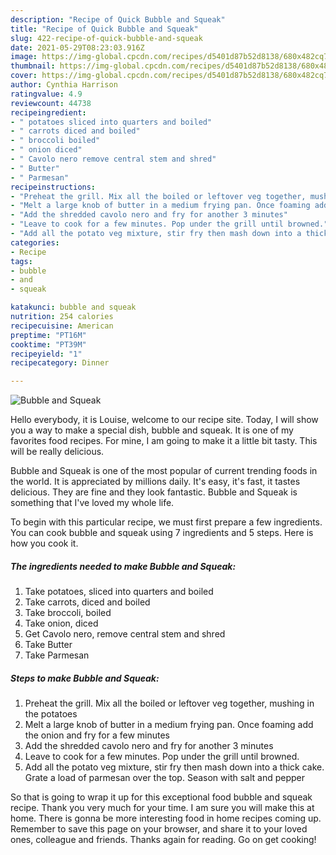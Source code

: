 ```yaml
---
description: "Recipe of Quick Bubble and Squeak"
title: "Recipe of Quick Bubble and Squeak"
slug: 422-recipe-of-quick-bubble-and-squeak
date: 2021-05-29T08:23:03.916Z
image: https://img-global.cpcdn.com/recipes/d5401d87b52d8138/680x482cq70/bubble-and-squeak-recipe-main-photo.jpg
thumbnail: https://img-global.cpcdn.com/recipes/d5401d87b52d8138/680x482cq70/bubble-and-squeak-recipe-main-photo.jpg
cover: https://img-global.cpcdn.com/recipes/d5401d87b52d8138/680x482cq70/bubble-and-squeak-recipe-main-photo.jpg
author: Cynthia Harrison
ratingvalue: 4.9
reviewcount: 44738
recipeingredient:
- " potatoes sliced into quarters and boiled"
- " carrots diced and boiled"
- " broccoli boiled"
- " onion diced"
- " Cavolo nero remove central stem and shred"
- " Butter"
- " Parmesan"
recipeinstructions:
- "Preheat the grill. Mix all the boiled or leftover veg together, mushing in the potatoes"
- "Melt a large knob of butter in a medium frying pan. Once foaming add the onion and fry for a few minutes"
- "Add the shredded cavolo nero and fry for another 3 minutes"
- "Leave to cook for a few minutes. Pop under the grill until browned."
- "Add all the potato veg mixture, stir fry then mash down into a thick cake. Grate a load of parmesan over the top. Season with salt and pepper"
categories:
- Recipe
tags:
- bubble
- and
- squeak

katakunci: bubble and squeak 
nutrition: 254 calories
recipecuisine: American
preptime: "PT16M"
cooktime: "PT39M"
recipeyield: "1"
recipecategory: Dinner

---
```



![Bubble and Squeak](https://img-global.cpcdn.com/recipes/d5401d87b52d8138/680x482cq70/bubble-and-squeak-recipe-main-photo.jpg)

Hello everybody, it is Louise, welcome to our recipe site. Today, I will show you a way to make a special dish, bubble and squeak. It is one of my favorites food recipes. For mine, I am going to make it a little bit tasty. This will be really delicious.

Bubble and Squeak is one of the most popular of current trending foods in the world. It is appreciated by millions daily. It's easy, it's fast, it tastes delicious. They are fine and they look fantastic. Bubble and Squeak is something that I've loved my whole life.




To begin with this particular recipe, we must first prepare a few ingredients. You can cook bubble and squeak using 7 ingredients and 5 steps. Here is how you cook it.

<!--inarticleads1-->

##### The ingredients needed to make Bubble and Squeak:

1. Take  potatoes, sliced into quarters and boiled
1. Take  carrots, diced and boiled
1. Take  broccoli, boiled
1. Take  onion, diced
1. Get  Cavolo nero, remove central stem and shred
1. Take  Butter
1. Take  Parmesan




<!--inarticleads2-->

##### Steps to make Bubble and Squeak:

1. Preheat the grill. Mix all the boiled or leftover veg together, mushing in the potatoes
1. Melt a large knob of butter in a medium frying pan. Once foaming add the onion and fry for a few minutes
1. Add the shredded cavolo nero and fry for another 3 minutes
1. Leave to cook for a few minutes. Pop under the grill until browned.
1. Add all the potato veg mixture, stir fry then mash down into a thick cake. Grate a load of parmesan over the top. Season with salt and pepper




So that is going to wrap it up for this exceptional food bubble and squeak recipe. Thank you very much for your time. I am sure you will make this at home. There is gonna be more interesting food in home recipes coming up. Remember to save this page on your browser, and share it to your loved ones, colleague and friends. Thanks again for reading. Go on get cooking!

